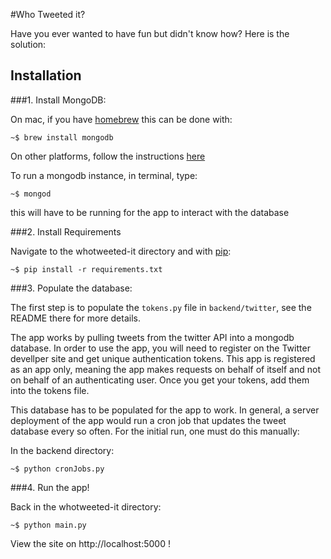 #Who Tweeted it?

Have you ever wanted to have fun but didn't know how?
Here is the solution:

Installation
--------------------

###1. Install MongoDB:

On mac, if you have [homebrew](http://brew.sh/) this can be done with:

````shell
~$ brew install mongodb
````

On other platforms, follow the instructions [here](http://docs.mongodb.org/manual/installation/)

To run a mongodb instance, in terminal, type:

````shell
~$ mongod
````
this will have to be running for the app to interact with the database


###2. Install Requirements

Navigate to the whotweeted-it directory and with [pip](http://pip.readthedocs.org/en/latest/installing.html):

````shell
~$ pip install -r requirements.txt
````

###3. Populate the database:

The first step is to populate the `tokens.py` file in `backend/twitter`, see the README there for more details.

The app works by pulling tweets from the twitter API into a mongodb database. 
In order to use the app, you will need to register on the Twitter devellper site
and get unique authentication tokens. This app is registered as an app only, meaning
the app makes requests on behalf of itself and not on behalf of an authenticating user.
Once you get your tokens, add them into the tokens file.

This database has to be populated for the app to work. In general, a server
deployment of the app would run a cron job that updates the tweet database
every so often. For the initial run, one must do this manually:

In the backend directory: 

````shell
~$ python cronJobs.py 
````

###4. Run the app!

Back in the whotweeted-it directory:

````shell
~$ python main.py
````
View the site on http://localhost:5000   !

